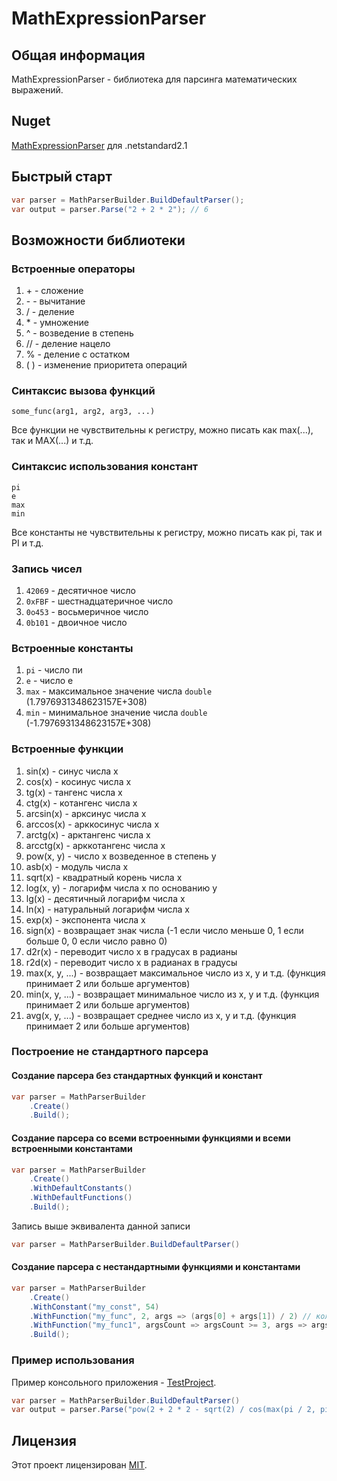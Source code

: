 # **MathExpressionParser**

## **Общая информация**

MathExpressionParser - библиотека для парсинга математических выражений.

## **Nuget**
[MathExpressionParser](https://www.nuget.org/packages/MathExpressionParser/) для .netstandard2.1

## **Быстрый старт**

```csharp
var parser = MathParserBuilder.BuildDefaultParser();
var output = parser.Parse("2 + 2 * 2"); // 6 
```

## **Возможности библиотеки**

### Встроенные операторы

1. \+ - сложение
1. \- - вычитание
1. \/ - деление
1. \* - умножение
1. \^ - возведение в степень
1. \/\/ - деление нацело
1. \% - деление с остатком
1. \( \) - изменение приоритета операций

### Синтаксис вызова функций

```
some_func(arg1, arg2, arg3, ...)
```
Все функции не чувствительны к регистру, можно писать как max(...), так и MAX(...) и т.д.

### Синтаксис использования констант

```
pi
e
max
min
```
Все константы не чувствительны к регистру, можно писать как pi, так и PI и т.д.

### Запись чисел

1. `42069` - десятичное число
1. `0xFBF` - шестнадцатеричное число
1. `0o453` - восьмеричное число
1. `0b101` - двоичное число

### Встроенные константы

1. `pi` - число пи
1. `e` - число e
1. `max` - максимальное значение числа `double` (1.7976931348623157E+308)
1. `min` - минимальное значение числа `double` (-1.7976931348623157E+308)

### Встроенные функции

1. sin(x) - синус числа x
1. cos(x) - косинус числа x
1. tg(x) - тангенс числа x
1. ctg(x) - котангенс числа x
1. arcsin(x) - арксинус числа x
1. arccos(x) - арккосинус числа x
1. arctg(x) - арктангенс числа x
1. arcctg(x) - арккотангенс числа x
1. pow(x, y) - число x возведенное в степень y
1. asb(x) - модуль числа x
1. sqrt(x) - квадратный корень числа x
1. log(x, y) - логарифм числа x по основанию y
1. lg(x) - десятичный логарифм числа x
1. ln(x) - натуральный логарифм числа x
1. exp(x) - экспонента числа x
1. sign(x) - возвращает знак числа (-1 если число меньше 0, 1 если больше 0, 0 если число равно 0)
1. d2r(x) - переводит число x в градусах в радианы
1. r2d(x) - переводит число x в радианах в градусы
1. max(x, y, ...) - возвращает максимальное число из x, y и т.д. (функция принимает 2 или больше аргументов)
1. min(x, y, ...) - возвращает минимальное число из x, y и т.д. (функция принимает 2 или больше аргументов)
1. avg(x, y, ...) - возвращает среднее число из x, y и т.д. (функция принимает 2 или больше аргументов)

### Построение не стандартного парсера

#### Создание парсера без стандартных функций и констант

```csharp
var parser = MathParserBuilder
    .Create()
    .Build();
```

#### Создание парсера со всеми встроенными функциями и всеми встроенными константами

```csharp
var parser = MathParserBuilder
    .Create()
    .WithDefaultConstants()
    .WithDefaultFunctions()
    .Build();
```

Запись выше эквивалента данной записи
```csharp
var parser = MathParserBuilder.BuildDefaultParser()
```

#### Создание парсера с нестандартными функциями и константами
```csharp
var parser = MathParserBuilder
    .Create()
    .WithConstant("my_const", 54)
    .WithFunction("my_func", 2, args => (args[0] + args[1]) / 2) // кол-ко аргументов строго 2
    .WithFunction("my_func1", argsCount => argsCount >= 3, args => args.Average() / 2) // кол-ко аргументов больше или равно 3
    .Build();
```

### Пример использования

Пример консольного приложения - [TestProject](https://github.com/ArtyuhovVadim/MathExpressionParser/blob/dev/src/TestProject/Program.cs).

```csharp
var parser = MathParserBuilder.BuildDefaultParser()
var output = parser.Parse("pow(2 + 2 * 2 - sqrt(2) / cos(max(pi / 2, pi)), 2)") // 54.97
```

## **Лицензия**
Этот проект лицензирован [MIT](https://github.com/ArtyuhovVadim/MathExpressionParser/blob/dev/LICENSE).

